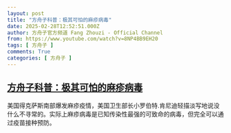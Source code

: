 ```yaml
---
layout: post
title: "方舟子科普：极其可怕的麻疹病毒"
date: 2025-02-28T12:52:51.000Z
author: 方舟子官方频道 Fang Zhouzi - Official Channel
from: https://www.youtube.com/watch?v=8NP4BB9EH20
tags: [ 方舟子 ]
comments: True
categories: [ 方舟子 ]
---
```

<!--1740747171000-->
[方舟子科普：极其可怕的麻疹病毒](https://www.youtube.com/watch?v=8NP4BB9EH20)
------

<div>
美国得克萨斯南部爆发麻疹疫情，美国卫生部长小罗伯特.肯尼迪轻描淡写地说没什么不寻常的。实际上麻疹病毒是已知传染性最强的可致命的病毒，但完全可以通过疫苗接种预防。
</div>

